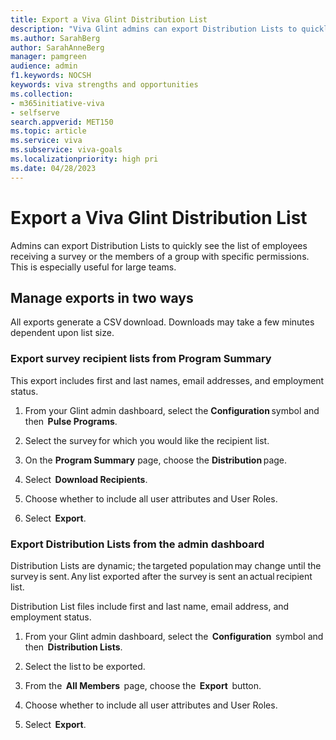```yaml
---
title: Export a Viva Glint Distribution List
description: "Viva Glint admins can export Distribution Lists to quickly see the list of employees receiving a survey or members of a group with specific permissions."
ms.author: SarahBerg
author: SarahAnneBerg
manager: pamgreen
audience: admin
f1.keywords: NOCSH
keywords: viva strengths and opportunities
ms.collection:  
- m365initiative-viva
- selfserve 
search.appverid: MET150 
ms.topic: article
ms.service: viva
ms.subservice: viva-goals
ms.localizationpriority: high pri
ms.date: 04/28/2023
---
```


# Export a Viva Glint Distribution List

Admins can export Distribution Lists to quickly see the list of employees receiving a survey or the members of a group with specific permissions. This is especially useful for large teams. 

## Manage exports in two ways 

All exports generate a CSV download. Downloads may take a few minutes dependent upon list size. 

### Export survey recipient lists from Program Summary 

This export includes first and last names, email addresses, and employment status.  

1. From your Glint admin dashboard, select the  **Configuration** symbol and then  **Pulse Programs**. 

1. Select the survey for which you would like the recipient list. 

1. On the  **Program Summary** page, choose the  **Distribution** page.  

1. Select  **Download Recipients**. 

1. Choose whether to include all user attributes and User Roles. 

1. Select  **Export**. 

### Export Distribution Lists from the admin dashboard 

Distribution Lists are dynamic; the targeted population may change until the survey is sent. Any list exported after the survey is sent an actual recipient list.  

Distribution List files include first and last name, email address, and employment status. 

1. From your Glint admin dashboard, select the  **Configuration**  symbol and then  **Distribution Lists**. 

1. Select the list to be exported. 

1. From the  **All Members**  page, choose the  **Export**  button. 

1. Choose whether to include all user attributes and User Roles. 

1. Select  **Export**. 

 